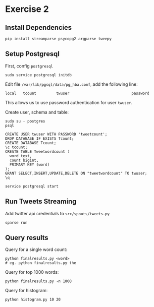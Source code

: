 # Exercise 2

## Install Dependencies

```
pip install streamparse psycopg2 argparse tweepy
```

## Setup Postgresql

First, config `postgresql`

```
sudo service postgresql initdb
```

Edit file `/var/lib/pgsql/data/pg_hba.conf`, add the following line:
```
local   tcount         twuser                            password
```

This allows us to use password authentication for user `twuser`. 


Create user, schema and table:

```
sudo su - postgres
psql
```

```
CREATE USER twuser WITH PASSWORD 'tweetcount';
DROP DATABASE IF EXISTS Tcount;
CREATE DATABASE Tcount;
\c tcount;
CREATE TABLE Tweetwordcount (
  word text,
  count bigint,
  PRIMARY KEY (word)
);
GRANT SELECT,INSERT,UPDATE,DELETE ON "tweetwordcount" TO twuser; 
\q
```

```
service postgresql start
```

## Run Tweets Streaming

Add twitter api credentials to `src/spouts/tweets.py`

```
sparse run
```

## Query results


Query for a single word count:

```
python finalresults.py <word>
# eg. python finalresults.py the
```

Query for top 1000 words:

```
python finalresults.py -n 1000
```

Query for histogram:

```
python histogram.py 10 20
```


